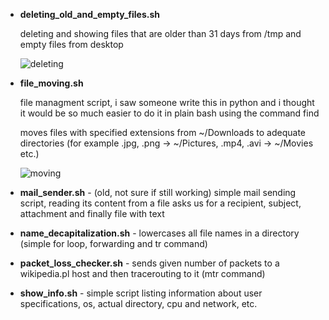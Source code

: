  - **deleting_old_and_empty_files.sh**

	 deleting and showing files that are older than 31 days from /tmp and empty files from desktop
	 
	![deleting](https://user-images.githubusercontent.com/107136361/222543155-b0edbe40-fcba-4c30-86a4-6f7d9dd7e639.png)

 - **file_moving.sh**

	file managment script, i saw someone write this in python and i thought it would be so much easier to do it in plain bash using the command find

	moves
 	files with specified extensions from ~/Downloads to adequate directories (for example .jpg, .png -> ~/Pictures, .mp4, .avi -> ~/Movies etc.)
 
 	![moving](https://user-images.githubusercontent.com/107136361/222543420-8154693d-c056-427d-961a-63ce826f7e3e.png)

 - **mail_sender.sh** - (old, not sure if still working) simple mail sending script, reading its content from a file asks us for a recipient, subject, attachment and finally file with text

 - **name_decapitalization.sh** - lowercases all file names in a directory (simple for loop, forwarding and tr command)

 - **packet_loss_checker.sh** - sends given number of packets to a wikipedia.pl host and then tracerouting to it (mtr command)

 - **show_info.sh** - simple script listing information about user specifications, os, actual directory, cpu and network, etc.
